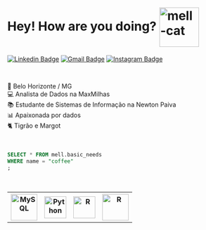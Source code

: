 # Hey! How are you doing? <img align="center" alt="mell-cat" height="90" width="90" src="https://mir-s3-cdn-cf.behance.net/project_modules/max_1200/e3b670100497525.5f0a205f0a3fb.gif">

[![Linkedin Badge](https://img.shields.io/badge/-mellsantos-blue?style=flat&logo=Linkedin&logoColor=white&link=https://www.linkedin.com/in/mell-santos/)](https://www.linkedin.com/in/mell-santos/)
[![Gmail Badge](https://img.shields.io/badge/-smellissa03-c14438?style=flat&logo=Gmail&logoColor=white&link=mailto:smellissa03@gmail.com)](mailto:smellissa03@gmail.com)
[![Instagram Badge](https://img.shields.io/badge/-mellalmeid-f7228f?style=flat&logo=instagram&logoColor=white&link=https://www.instagram.com/mellalmeid/)](https://www.instagram.com/mellalmeid/)

<br>

🔺 Belo Horizonte / MG <br> 💻 Analista de Dados na MaxMilhas <br> 📚 Estudante de Sistemas de Informação na Newton Paiva <br> 📊 Apaixonada por dados <br> 🐈‍ Tigrão e Margot

<br>

<table>
  <tr>
    <th><img align="center" alt="MySQL" height="60" width="60" src="https://cdn.jsdelivr.net/gh/devicons/devicon/icons/mysql/mysql-original-wordmark.svg"></th>
    <th><img align="center" alt="Python" height="50" width="50" src="https://cdn.jsdelivr.net/gh/devicons/devicon/icons/python/python-original-wordmark.svg"></th>
    <th><img align="center" alt="R" height="50" width="50" src="https://cdn.jsdelivr.net/gh/devicons/devicon/icons/r/r-original.svg"></th>
    <th><img align="center" alt="R" height="60" width="60" src="https://cdn.jsdelivr.net/gh/devicons/devicon/icons/java/java-original-wordmark.svg"></th>
  </tr>
  
```sql
SELECT * FROM mell.basic_needs
WHERE name = "coffee"
;
```

<br>
